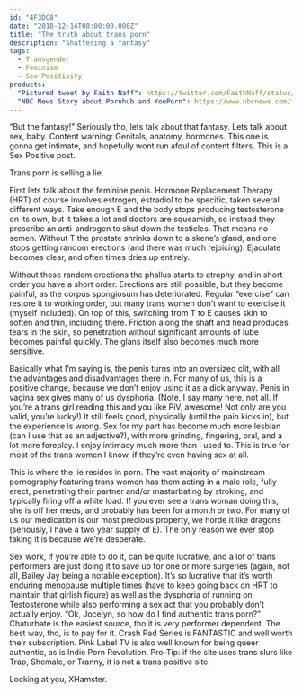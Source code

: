 ```yaml
---
id: "4F3DC8"
date: "2018-12-14T08:00:00.000Z"
title: "The truth about trans porn"
description: "Shattering a fantasy"
tags:
  - Transgender
  - Feminism
  - Sex Positivity
products:
  "Pictured tweet by Faith Naff": https://twitter.com/FaithNaff/status/1073412031154479105
  "NBC News Story about Pornhub and YouPorn": https://www.nbcnews.com/feature/nbc-out/lesbian-most-searched-term-year-two-world-s-biggest-porn-n947216
---
```

“But the fantasy!” Seriously tho, lets talk about that fantasy. Lets talk about sex, baby. Content warning: Genitals, anatomy, hormones. This one is gonna get intimate, and hopefully wont run afoul of content filters. This is a Sex Positive post.

Trans porn is selling a lie.

First lets talk about the feminine penis. Hormone Replacement Therapy (HRT) of course involves estrogen, estradiol to be specific, taken several different ways. Take enough E and the body stops producing testosterone on its own, but it takes a lot and doctors are squeamish, so instead they prescribe an anti-androgen to shut down the testicles. That means no semen. Without T the prostate shrinks down to a skene’s gland, and one stops getting random erections (and there was much rejoicing). Ejaculate becomes clear, and often times dries up entirely.

Without those random erections the phallus starts to atrophy, and in short order you have a short order. Erections are still possible, but they become painful, as the corpus spongiosum has deteriorated. Regular “exercise” can restore it to working order, but many trans women don’t want to exercise it (myself included). On top of this, switching from T to E causes skin to soften and thin, including there. Friction along the shaft and head produces tears in the skin, so penetration without significant amounts of lube becomes painful quickly. The glans itself also becomes much more sensitive.

Basically what I’m saying is, the penis turns into an oversized clit, with all the advantages and disadvantages there in. For many of us, this is a positive change, because we don’t enjoy using it as a dick anyway. Penis in vagina sex gives many of us dysphoria. (Note, I say many here, not all. If you’re a trans girl reading this and you like PiV, awesome! Not only are you valid, you’re lucky!) It still feels good, physically (until the pain kicks in), but the experience is wrong. Sex for my part has become much more lesbian (can I use that as an adjective?), with more grinding, fingering, oral, and a lot more foreplay. I enjoy intimacy much more than I used to. This is true for most of the trans women I know, if they’re even having sex at all.

This is where the lie resides in porn. The vast majority of mainstream pornography featuring trans women has them acting in a male role, fully erect, penetrating their partner and/or masturbating by stroking, and typically firing off a white load. If you ever see a trans woman doing this, she is off her meds, and probably has been for a month or two. For many of us our medication is our most precious property, we horde it like dragons (seriously, I have a two year supply of E). The only reason we ever stop taking it is because we’re desperate.

Sex work, if you’re able to do it, can be quite lucrative, and a lot of trans performers are just doing it to save up for one or more surgeries (again, not all, Bailey Jay being a notable exception). It’s so lucrative that it’s worth enduring menopause multiple times (have to keep going back on HRT to maintain that girlish figure) as well as the dysphoria of running on Testosterone while also performing a sex act that you probably don’t actually enjoy. “Ok, Jocelyn, so how do I find authentic trans porn?” Chaturbate is the easiest source, tho it is very performer dependent. The best way, tho, is to pay for it. Crash Pad Series is FANTASTIC and well worth their subscription. Pink Label TV is also well known for being queer authentic, as is Indie Porn Revolution. Pro-Tip: if the site uses trans slurs like Trap, Shemale, or Tranny, it is not a trans positive site.

Looking at you, XHamster.

